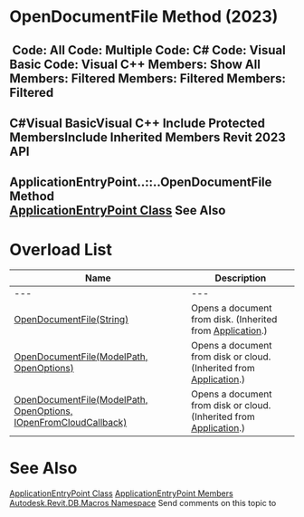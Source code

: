 # OpenDocumentFile Method (2023)

﻿
 Code: All Code: Multiple Code: C# Code: Visual Basic Code: Visual C++  Members: Show All Members: Filtered Members: Filtered Members: Filtered   
---  
C#Visual BasicVisual C++
Include Protected MembersInclude Inherited Members
Revit 2023 API  
---  
ApplicationEntryPoint..::..OpenDocumentFile Method   
[ApplicationEntryPoint Class](f18a0fa9-29ba-111e-e1e9-2124ec3c4d2b.md "ApplicationEntryPoint Class") See Also  
---  
# Overload List
| Name | Description |
| --- | --- |
| --- | --- | --- |
| [OpenDocumentFile(String)](14826965-b83e-110c-1466-cc7667def9c8.md "OpenDocumentFile Method \(String\)") | Opens a document from disk.  (Inherited from [Application](94db8ea8-d2c3-5e71-8030-466bcb8e4426.md "Application Class").) |
| [OpenDocumentFile(ModelPath, OpenOptions)](5716f206-98ee-0490-4c6c-f0cdd6644190.md "OpenDocumentFile Method \(ModelPath, OpenOptions\)") | Opens a document from disk or cloud.  (Inherited from [Application](94db8ea8-d2c3-5e71-8030-466bcb8e4426.md "Application Class").) |
| [OpenDocumentFile(ModelPath, OpenOptions, IOpenFromCloudCallback)](dcdca59a-635c-a6ca-8378-b1e6bb372101.md "OpenDocumentFile Method \(ModelPath, OpenOptions, IOpenFromCloudCallback\)") | Opens a document from disk or cloud.  (Inherited from [Application](94db8ea8-d2c3-5e71-8030-466bcb8e4426.md "Application Class").) |

# See Also
[ApplicationEntryPoint Class](f18a0fa9-29ba-111e-e1e9-2124ec3c4d2b.md "ApplicationEntryPoint Class")
[ApplicationEntryPoint Members](5b26a8b9-af01-ec6a-fcbc-452e2a55c77d.md "ApplicationEntryPoint Members")
[Autodesk.Revit.DB.Macros Namespace](8b8f9876-f4c2-abff-fc5b-79e337d84e01.md "Autodesk.Revit.DB.Macros Namespace")
Send comments on this topic to 